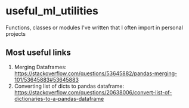 # useful_ml_utilities
Functions, classes or modules I've written that I often import in personal projects


## Most useful links
1. Merging Dataframes: https://stackoverflow.com/questions/53645882/pandas-merging-101/53645883#53645883
2. Converting list of dicts to pandas dataframe: https://stackoverflow.com/questions/20638006/convert-list-of-dictionaries-to-a-pandas-dataframe
